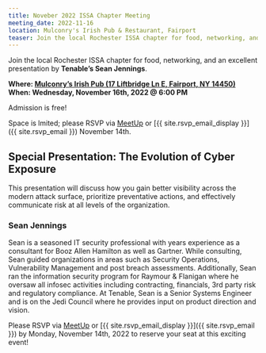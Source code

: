 ```yaml
---
title: Noveber 2022 ISSA Chapter Meeting
meeting_date: 2022-11-16
location: Mulconry's Irish Pub & Restaurant, Fairport
teaser: Join the local Rochester ISSA chapter for food, networking, and an excellent presentation by Tenable’s Sean Jennings.
---
```

Join the local Rochester ISSA chapter for food, networking, and an excellent presentation by **Tenable’s Sean Jennings**.

**Where: [Mulconry’s Irish Pub (17 Liftbridge Ln E, Fairport, NY 14450)](https://g.page/mulconrys)<br>
When: Wednesday, November 16th, 2022 @ 6:00 PM**

Admission is free!

Space is lmited; please RSVP via [MeetUp](https://www.meetup.com/issa-rochester/events/289542952/) or [{{ site.rsvp_email_display }}]({{ site.rsvp_email }}) November 14th.

## Special Presentation: The Evolution of Cyber Exposure

This presentation will discuss how you gain better visibility across the modern attack surface, prioritize preventative actions, and effectively communicate risk at all levels of the organization.

### Sean Jennings

Sean is a seasoned IT security professional with years experience as a consultant for Booz Allen Hamilton as well as Gartner. While consulting, Sean guided organizations in areas such as Security Operations, Vulnerability Management and post breach assessments. Additionally, Sean ran the information security program for Raymour & Flanigan where he oversaw all infosec activities including contracting, financials, 3rd party risk and regulatory compliance. At Tenable, Sean is a Senior Systems Engineer and is on the Jedi Council where he provides input on product direction and vision.

Please RSVP via [MeetUp](https://www.meetup.com/issa-rochester/events/289542952/) or [{{ site.rsvp_email_display }}]({{ site.rsvp_email }}) by Monday, November 14th, 2022 to reserve your seat at this exciting event!
